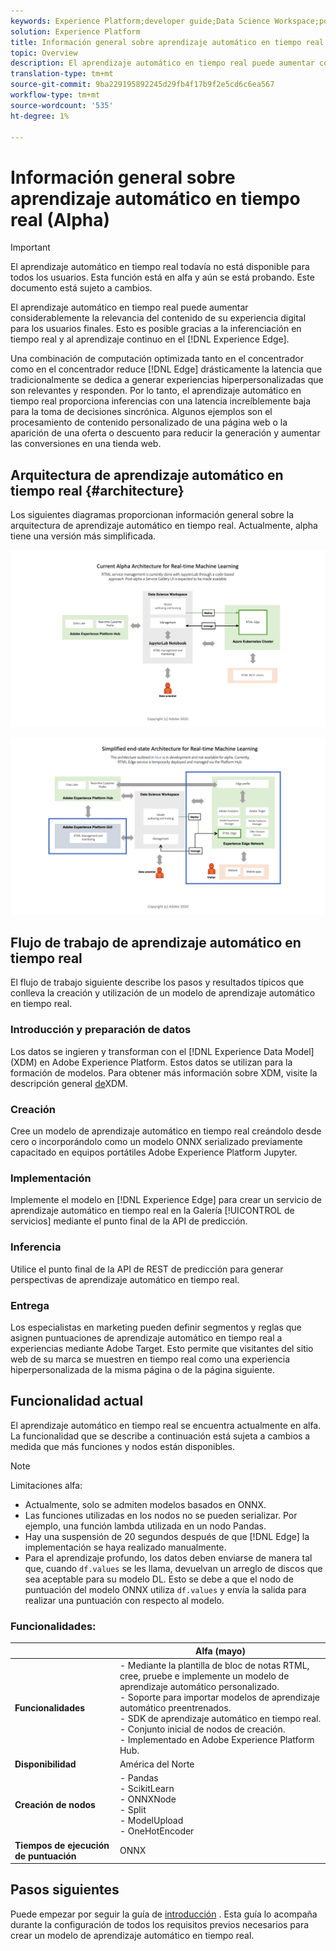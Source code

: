```yaml
---
keywords: Experience Platform;developer guide;Data Science Workspace;popular topics;Real time machine learning;
solution: Experience Platform
title: Información general sobre aprendizaje automático en tiempo real
topic: Overview
description: El aprendizaje automático en tiempo real puede aumentar considerablemente la relevancia del contenido de su experiencia digital para los usuarios finales. Esto es posible gracias a la inferenciación en tiempo real y al aprendizaje continuo en Experience Edge.
translation-type: tm+mt
source-git-commit: 9ba229195892245d29fb4f17b9f2e5cd6c6ea567
workflow-type: tm+mt
source-wordcount: '535'
ht-degree: 1%

---
```



# Información general sobre aprendizaje automático en tiempo real (Alpha)

>[!IMPORTANT]
>
>El aprendizaje automático en tiempo real todavía no está disponible para todos los usuarios. Esta función está en alfa y aún se está probando. Este documento está sujeto a cambios.

El aprendizaje automático en tiempo real puede aumentar considerablemente la relevancia del contenido de su experiencia digital para los usuarios finales. Esto es posible gracias a la inferenciación en tiempo real y al aprendizaje continuo en el [!DNL Experience Edge].

Una combinación de computación optimizada tanto en el concentrador como en el concentrador reduce [!DNL Edge] drásticamente la latencia que tradicionalmente se dedica a generar experiencias hiperpersonalizadas que son relevantes y responden. Por lo tanto, el aprendizaje automático en tiempo real proporciona inferencias con una latencia increíblemente baja para la toma de decisiones sincrónica. Algunos ejemplos son el procesamiento de contenido personalizado de una página web o la aparición de una oferta o descuento para reducir la generación y aumentar las conversiones en una tienda web.

## Arquitectura de aprendizaje automático en tiempo real {#architecture}

Los siguientes diagramas proporcionan información general sobre la arquitectura de aprendizaje automático en tiempo real. Actualmente, alpha tiene una versión más simplificada.

![arco alfa](../images/rtml/alpha-arch.png)

![Visión general simplificada](../images/rtml/end-to-end-arch.png)

## Flujo de trabajo de aprendizaje automático en tiempo real

El flujo de trabajo siguiente describe los pasos y resultados típicos que conlleva la creación y utilización de un modelo de aprendizaje automático en tiempo real.

### Introducción y preparación de datos

Los datos se ingieren y transforman con el [!DNL Experience Data Model] (XDM) en Adobe Experience Platform. Estos datos se utilizan para la formación de modelos. Para obtener más información sobre XDM, visite la descripción general [de](../../xdm/home.md)XDM.

### Creación

Cree un modelo de aprendizaje automático en tiempo real creándolo desde cero o incorporándolo como un modelo ONNX serializado previamente capacitado en equipos portátiles Adobe Experience Platform Jupyter.

### Implementación

Implemente el modelo en [!DNL Experience Edge] para crear un servicio de aprendizaje automático en tiempo real en la Galería [!UICONTROL de servicios] mediante el punto final de la API de predicción.

### Inferencia

Utilice el punto final de la API de REST de predicción para generar perspectivas de aprendizaje automático en tiempo real.

### Entrega

Los especialistas en marketing pueden definir segmentos y reglas que asignen puntuaciones de aprendizaje automático en tiempo real a experiencias mediante Adobe Target. Esto permite que visitantes del sitio web de su marca se muestren en tiempo real como una experiencia hiperpersonalizada de la misma página o de la página siguiente.

## Funcionalidad actual

El aprendizaje automático en tiempo real se encuentra actualmente en alfa. La funcionalidad que se describe a continuación está sujeta a cambios a medida que más funciones y nodos están disponibles.

>[!NOTE]
>
> Limitaciones alfa:
> - Actualmente, solo se admiten modelos basados en ONNX.
> - Las funciones utilizadas en los nodos no se pueden serializar. Por ejemplo, una función lambda utilizada en un nodo Pandas.
> - Hay una suspensión de 20 segundos después de que [!DNL Edge] la implementación se haya realizado manualmente.
> - Para el aprendizaje profundo, los datos deben enviarse de manera tal que, cuando `df.values` se les llama, devuelvan un arreglo de discos que sea aceptable para su modelo DL. Esto se debe a que el nodo de puntuación del modelo ONNX utiliza `df.values` y envía la salida para realizar una puntuación con respecto al modelo.



### Funcionalidades:

|  | Alfa (mayo) |
| --- | --- |
| **Funcionalidades** | - Mediante la plantilla de bloc de notas RTML, cree, pruebe e implemente un modelo de aprendizaje automático personalizado. <br> - Soporte para importar modelos de aprendizaje automático preentrenados. <br> - SDK de aprendizaje automático en tiempo real. <br> - Conjunto inicial de nodos de creación. <br> - Implementado en Adobe Experience Platform Hub. |
| **Disponibilidad** | América del Norte |
| **Creación de nodos** | - Pandas <br> - ScikitLearn <br> - ONNXNode <br> - Split <br> - ModelUpload <br> - OneHotEncoder |
| **Tiempos de ejecución de puntuación** | ONNX |

## Pasos siguientes

Puede empezar por seguir la guía de [introducción](./getting-started.md) . Esta guía lo acompaña durante la configuración de todos los requisitos previos necesarios para crear un modelo de aprendizaje automático en tiempo real.

